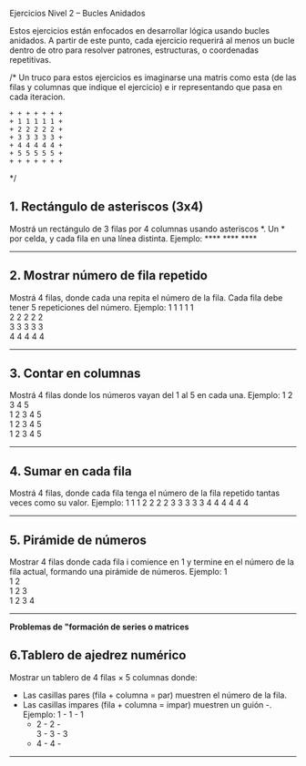 Ejercicios Nivel 2 – Bucles Anidados

Estos ejercicios están enfocados en desarrollar lógica usando bucles anidados. A partir de este punto, cada ejercicio requerirá al menos un bucle dentro de otro para resolver patrones, estructuras, o coordenadas repetitivas.

/* Un truco para estos ejercicios es imaginarse una matris como esta (de las filas y columnas que indique el ejercicio) e ir representando que pasa en cada iteracion.

    + + + + + + +
    + 1 1 1 1 1 + 
    + 2 2 2 2 2 +
    + 3 3 3 3 3 +
    + 4 4 4 4 4 +
    + 5 5 5 5 5 +
    + + + + + + +

*/


##  1. Rectángulo de asteriscos (3x4)
Mostrá un rectángulo de 3 filas por 4 columnas usando asteriscos *. Un * por celda, y cada fila en una línea distinta.
Ejemplo:
    ****
    ****
    ****

---


##  2. Mostrar número de fila repetido
Mostrá 4 filas, donde cada una repita el número de la fila.
Cada fila debe tener 5 repeticiones del número.
Ejemplo:
    1 1 1 1 1  
    2 2 2 2 2  
    3 3 3 3 3  
    4 4 4 4 4

---

##  3. Contar en columnas
Mostrá 4 filas donde los números vayan del 1 al 5 en cada una.
Ejemplo:
    1 2 3 4 5  
    1 2 3 4 5  
    1 2 3 4 5  
    1 2 3 4 5

---

##  4. Sumar en cada fila
Mostrá 4 filas, donde cada fila tenga el número de la fila repetido tantas veces como su valor.
Ejemplo:
    1 1 1
    2 2 2 2
    3 3 3 3 3
    4 4 4 4 4 4

---

##  5. Pirámide de números   
Mostrar 4 filas donde cada fila i comience en 1 y termine en el número de la fila actual, formando una pirámide de números.
Ejemplo:
    1  
    1 2  
    1 2 3  
    1 2 3 4  

---

**Problemas de "formación de series o matrices**

##  6.Tablero de ajedrez numérico
Mostrar un tablero de 4 filas × 5 columnas donde:
- Las casillas pares (fila + columna = par) muestren el número de la fila.
- Las casillas impares (fila + columna = impar) muestren un guión -.
Ejemplo:
    1 - 1 - 1  
    - 2 - 2 -  
    3 - 3 - 3  
    - 4 - 4 -  

---



